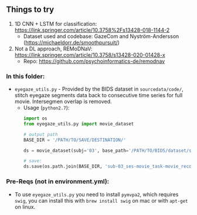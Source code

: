 Things to try
---

 1. 1D CNN + LSTM for classification: https://link.springer.com/article/10.3758%2Fs13428-018-1144-2
    - Dataset used and codebase: GazeCom and Nyström-Andersson (https://michaeldorr.de/smoothpursuit/)
 2. Not a DL approach, REMoDNaV: https://link.springer.com/article/10.3758/s13428-020-01428-x
    - Repo: https://github.com/psychoinformatics-de/remodnav


### In this folder:
   - `eyegaze_utils.py` - Provided by the BIDS dataset in `sourcedata/code/`, stitch eyegaze segments data back to consecutive time series for full movie. Intersegmen overlap is removed.
      - Usage (`python2.7`): 
         ```python
         import os
         from eyegaze_utils.py import movie_dataset

         # output path
         BASE_DIR = '/PATH/TO/SAVE/DESTINATION/'

         ds = movie_dataset(subj='03', base_path='/PATH/TO/BIDS/dataset/study_forrest')

         # save:
         ds.save(os.path.join(BASE_DIR, 'sub-03_ses-movie_task-movie_recording_eyegaze_physio.hdf5'))
         ```

### Pre-Reqs (not in environment.yml):
   - To use `eyegaze_utils.py` you need to install `pymvpa2`, which requires `swig`, you can install this with `brew install swig` on mac or with `apt-get` on linux. 
